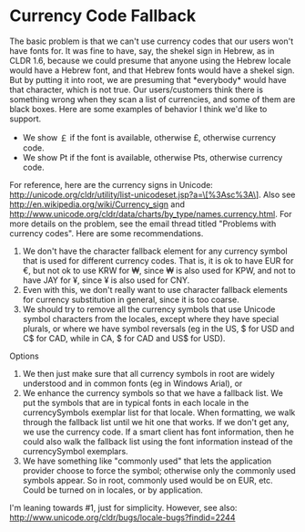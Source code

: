 # Currency Code Fallback

The basic problem is that we can't use currency codes that our users won't have
fonts for. It was fine to have, say, the shekel sign in Hebrew, as in CLDR 1.6,
because we could presume that anyone using the Hebrew locale would have a Hebrew
font, and that Hebrew fonts would have a shekel sign. But by putting it into
root, we are presuming that \*everybody\* would have that character, which is
not true. Our users/customers think there is something wrong when they scan a
list of currencies, and some of them are black boxes.
Here are some examples of behavior I think we'd like to support.

*   We show ￡ if the font is available, otherwise £, otherwise currency code.
*   We show ₧ if the font is available, otherwise Pts, otherwise currency code.

For reference, here are the currency signs in Unicode:
<http://unicode.org/cldr/utility/list-unicodeset.jsp?a=\[%3Asc%3A\]>. Also see
<http://en.wikipedia.org/wiki/Currency_sign> and
<http://www.unicode.org/cldr/data/charts/by_type/names.currency.html>.
For more details on the problem, see the email thread titled "Problems with
currency codes".
Here are some recommendations.

1.  We don't have the character fallback element for any currency symbol that is
    used for different currency codes. That is, it is ok to have EUR for €, but
    not ok to use KRW for ₩, since ₩ is also used for KPW, and not to have JAY
    for ¥, since ¥ is also used for CNY.
2.  Even with this, we don't really want to use character fallback elements for
    currency substitution in general, since it is too coarse.
3.  We should try to remove all the currency symbols that use Unicode symbol
    characters from the locales, except where they have special plurals, or
    where we have symbol reversals (eg in the US, $ for USD and C$ for CAD,
    while in CA, $ for CAD and US$ for USD).

Options

1.  We then just make sure that all currency symbols in root are widely
    understood and in common fonts (eg in Windows Arial), or
2.  We enhance the currency symbols so that we have a fallback list. We put the
    symbols that are in typical fonts in each locale in the currencySymbols
    exemplar list for that locale. When formatting, we walk through the fallback
    list until we hit one that works. If we don't get any, we use the currency
    code. If a smart client has font information, then he could also walk the
    fallback list using the font information instead of the currencySymbol
    exemplars.
3.  We have something like "commonly used" that lets the application provider
    choose to force the symbol; otherwise only the commonly used symbols appear.
    So in root, commonly used would be on EUR, etc. Could be turned on in
    locales, or by application.

I'm leaning towards #1, just for simplicity.
However, see also: <http://www.unicode.org/cldr/bugs/locale-bugs?findid=2244>
